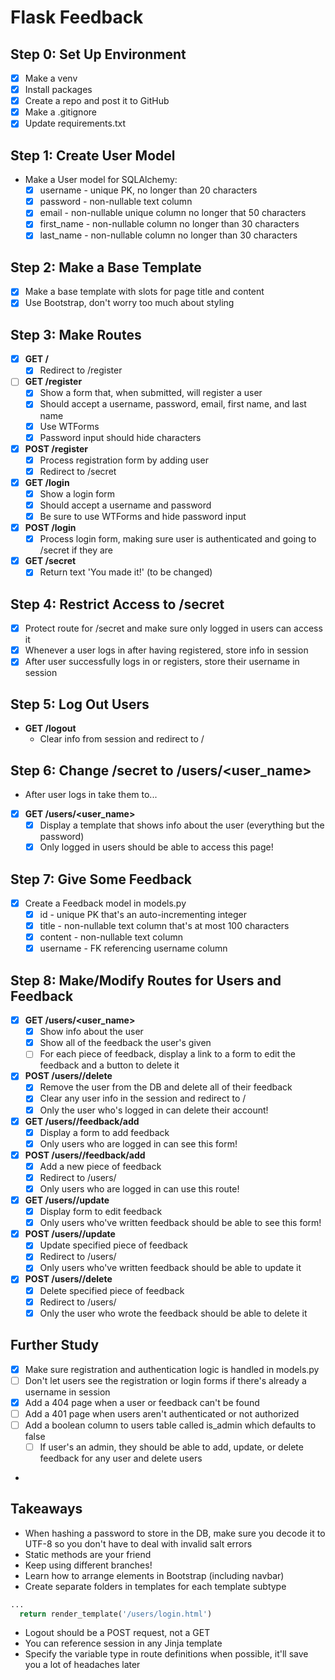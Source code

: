 # Flask Feedback

## Step 0: Set Up Environment

- [x] Make a venv
- [x] Install packages
- [x] Create a repo and post it to GitHub
- [x] Make a .gitignore
- [x] Update requirements.txt

## Step 1: Create User Model

- Make a User model for SQLAlchemy:
  - [x] username - unique PK, no longer than 20 characters
  - [x] password - non-nullable text column
  - [x] email - non-nullable unique column no longer that 50 characters
  - [x] first_name - non-nullable column no longer than 30 characters
  - [x] last_name - non-nullable column no longer than 30 characters

## Step 2: Make a Base Template

- [x] Make a base template with slots for page title and content
- [x] Use Bootstrap, don't worry too much about styling

## Step 3: Make Routes

- [x] **GET /**
  - [x] Redirect to /register
- [ ] **GET /register**
  - [x] Show a form that, when submitted, will register a user
  - [x] Should accept a username, password, email, first name, and last name
  - [x] Use WTForms
  - [x] Password input should hide characters
- [x] **POST /register**
  - [x] Process registration form by adding user
  - [x] Redirect to /secret
- [x] **GET /login**
  - [x] Show a login form
  - [x] Should accept a username and password
  - [x] Be sure to use WTForms and hide password input
- [x] **POST /login**
  - [x] Process login form, making sure user is authenticated and going to /secret if they are
- [x] **GET /secret**
  - [x] Return text 'You made it!' (to be changed)

## Step 4: Restrict Access to /secret

- [x] Protect route for /secret and make sure only logged in users can access it
- [x] Whenever a user logs in after having registered, store info in session
- [x] After user successfully logs in or registers, store their username in session

## Step 5: Log Out Users

- **GET /logout**
  - Clear info from session and redirect to /

## Step 6: Change /secret to /users/<user_name>

- After user logs in take them to...
- [x] **GET /users/<user_name>**
  - [x] Display a template that shows info about the user (everything but the password)
  - [x] Only logged in users should be able to access this page!

## Step 7: Give Some Feedback

- [x] Create a Feedback model in models.py
  - [x] id - unique PK that's an auto-incrementing integer
  - [x] title - non-nullable text column that's at most 100 characters
  - [x] content - non-nullable text column
  - [x] username - FK referencing username column

## Step 8: Make/Modify Routes for Users and Feedback

- [x] **GET /users/<user_name>**
  - [x] Show info about the user
  - [x] Show all of the feedback the user's given
  - [ ] For each piece of feedback, display a link to a form to edit the feedback and a button to delete it
- [x] **POST /users/<username>/delete**
  - [x] Remove the user from the DB and delete all of their feedback
  - [x] Clear any user info in the session and redirect to /
  - [x] Only the user who's logged in can delete their account!
- [x] **GET /users/<username>/feedback/add**
  - [x] Display a form to add feedback
  - [x] Only users who are logged in can see this form!
- [x] **POST /users/<username>/feedback/add**
  - [x] Add a new piece of feedback
  - [x] Redirect to /users/<username>
  - [x] Only users who are logged in can use this route!
- [x] **GET /users/<feedback-id>/update**
  - [x] Display form to edit feedback
  - [x] Only users who've written feedback should be able to see this form!
- [x] **POST /users/<feedback-id>/update**
  - [x] Update specified piece of feedback
  - [x] Redirect to /users/<username>
  - [x] Only users who've written feedback should be able to update it
- [x] **POST /users/<feedback-id>/delete**
  - [x] Delete specified piece of feedback
  - [x] Redirect to /users/<username>
  - [x] Only the user who wrote the feedback should be able to delete it

## Further Study

- [x] Make sure registration and authentication logic is handled in models.py
- [ ] Don't let users see the registration or login forms if there's already a username in session
- [x] Add a 404 page when a user or feedback can't be found
- [ ] Add a 401 page when users aren't authenticated or not authorized
- [ ] Add a boolean column to users table called is_admin which defaults to false
  - [ ] If user's an admin, they should be able to add, update, or delete feedback for any user and delete users
- 

## Takeaways

- When hashing a password to store in the DB, make sure you decode it to UTF-8 so you don't have to deal with invalid salt errors
- Static methods are your friend
- Keep using different branches!
- Learn how to arrange elements in Bootstrap (including navbar)
- Create separate folders in templates for each template subtype

```python
...
  return render_template('/users/login.html')
```

- Logout should be a POST request, not a GET
- You can reference session in any Jinja template
- Specify the variable type in route definitions when possible, it'll save you a lot of headaches later
